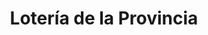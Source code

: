 ---
title: "Lotería de la Provincia"
url: /olivos/loteria-de-la-provincia-avenida-maipu-3/
shop: lotería
---